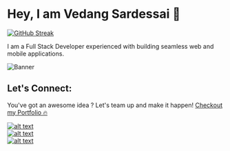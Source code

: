 
# Hey, I am Vedang Sardessai 👋

 [![GitHub Streak](https://github-readme-streak-stats.herokuapp.com?user=VedangSardessai&hide_border=true&date_format=M%20j%5B%2C%20Y%5D&card_width=1000)](https://git.io/streak-stats)

I am a Full Stack Developer experienced with building seamless web and mobile applications.

![Banner](https://firebasestorage.googleapis.com/v0/b/imagestorages-c1fe2.appspot.com/o/banner.png?alt=media&token=2ef029c5-5625-4c86-b67d-4e5aa6126ac5)


## Let's Connect:
You've got an awesome idea ? Let's team up and make it happen!
[Checkout my Portfolio 🔥](https://vedangsardessai.com)

[![alt text][1.1]][1]		
[![alt text][2.1]][2]	
[![alt text][3.1]](mailto:vedangsardessai@gmail.com)

[1.1]: https://firebasestorage.googleapis.com/v0/b/imagestorages-c1fe2.appspot.com/o/Github%2Fx.jpg?alt=media&token=db752849-5a86-4d66-b43e-d59bf8403904
[2.1]: https://firebasestorage.googleapis.com/v0/b/imagestorages-c1fe2.appspot.com/o/Github%2FlinkedinLogo.png?alt=media&token=d45a5688-83ce-4875-bed9-2a944b1988c9
[3.1]: https://firebasestorage.googleapis.com/v0/b/imagestorages-c1fe2.appspot.com/o/Github%2FgmailLogo.png?alt=media&token=4a021bee-4ff2-4582-b46e-5505339e41d7

<!-- links to your social media accounts -->


[1]: https://www.twitter.com/SardessaiVedang
[2]: https://linkedin.com/in/vedangsardessai
[3]: (mailto:vedangsardessai@gmail.com)
[4]: https://vedangsardessai.com
[5]: http://dribbble.com/carlsednaoui
[6]: http://www.github.com/carlsednaoui
